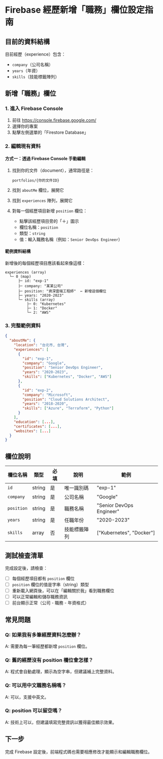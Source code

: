 # Firebase 經歷新增「職務」欄位設定指南

## 目前的資料結構

目前經歷（experience）包含：
- `company`（公司名稱）
- `years`（年資）
- `skills`（技能標籤陣列）

## 新增「職務」欄位

### 1. 進入 Firebase Console

1. 前往 https://console.firebase.google.com/
2. 選擇你的專案
3. 點擊左側選單的「Firestore Database」

### 2. 編輯現有資料

#### 方式一：透過 Firebase Console 手動編輯

1. 找到你的文件（document），通常路徑是：
   ```
   portfolios/{你的文件ID}
   ```

2. 找到 `aboutMe` 欄位，展開它

3. 找到 `experiences` 陣列，展開它

4. 對每一個經歷項目新增 `position` 欄位：
   - 點擊該經歷項目旁的「＋」圖示
   - 欄位名稱：`position`
   - 類型：`string`
   - 值：輸入職務名稱（例如：`Senior DevOps Engineer`）

#### 範例資料結構

新增後的每個經歷項目應該看起來像這樣：

```
experiences (array)
  └─ 0 (map)
      ├─ id: "exp-1"
      ├─ company: "某某公司"
      ├─ position: "資深雲端工程師"  ← 新增這個欄位
      ├─ years: "2020-2023"
      └─ skills (array)
          ├─ 0: "Kubernetes"
          ├─ 1: "Docker"
          └─ 2: "AWS"
```

### 3. 完整範例資料

```json
{
  "aboutMe": {
    "location": "台北市, 台灣",
    "experiences": [
      {
        "id": "exp-1",
        "company": "Google",
        "position": "Senior DevOps Engineer",
        "years": "2020-2023",
        "skills": ["Kubernetes", "Docker", "AWS"]
      },
      {
        "id": "exp-2",
        "company": "Microsoft",
        "position": "Cloud Solutions Architect",
        "years": "2018-2020",
        "skills": ["Azure", "Terraform", "Python"]
      }
    ],
    "education": [...],
    "certificates": [...],
    "websites": [...]
  }
}
```

## 欄位說明

| 欄位名稱 | 類型 | 必填 | 說明 | 範例 |
|---------|------|------|------|------|
| `id` | string | 是 | 唯一識別碼 | "exp-1" |
| `company` | string | 是 | 公司名稱 | "Google" |
| `position` | string | 是 | 職務名稱 | "Senior DevOps Engineer" |
| `years` | string | 是 | 任職年份 | "2020-2023" |
| `skills` | array | 否 | 技能標籤陣列 | ["Kubernetes", "Docker"] |

## 測試檢查清單

完成設定後，請檢查：

- [ ] 每個經歷項目都有 `position` 欄位
- [ ] `position` 欄位的值是字串（string）類型
- [ ] 重新載入網頁後，可以在「編輯關於我」看到職務欄位
- [ ] 可以正常編輯和儲存職務資訊
- [ ] 前台顯示正常（公司 - 職務 - 年資格式）

## 常見問題

### Q: 如果我有多筆經歷資料怎麼辦？
A: 需要為每一筆經歷都新增 `position` 欄位。

### Q: 舊的經歷沒有 position 欄位會怎樣？
A: 程式會自動處理，顯示為空字串，但建議補上完整資料。

### Q: 可以用中文職務名稱嗎？
A: 可以，支援中英文。

### Q: position 可以留空嗎？
A: 技術上可以，但建議填寫完整資訊以獲得最佳顯示效果。

## 下一步

完成 Firebase 設定後，前端程式碼也需要相應修改才能顯示和編輯職務欄位。
